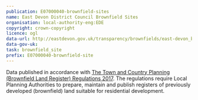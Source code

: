 ```yaml
---
publication: E07000040-brownfield-sites
name: East Devon District Council Brownfield Sites
organisation: local-authority-eng:EDE
copyright: crown-copyright
licence: ogl
data-url: http://eastdevon.gov.uk/transparency/brownfields/east-devon_brownfieldregister_2017-11-17_rev1.csv
data-gov-uk: 
task: brownfield_site
prefix: E07000040-brownfield-site
---
```


Data published in accordance with [The Town and Country Planning (Brownfield Land Register) Regulations 2017](http://www.legislation.gov.uk/uksi/2017/403/contents/made).
The regulations require Local Planning Authorities to prepare, maintain and publish registers of previously developed (brownfield) land suitable for residential development.

